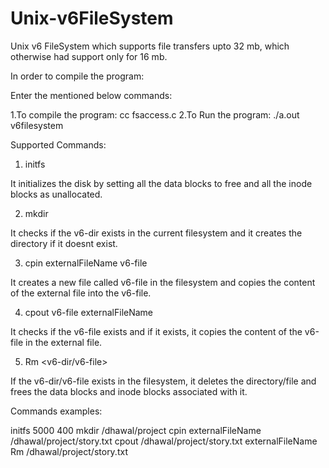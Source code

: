 # Unix-v6FileSystem


Unix v6 FileSystem which supports file transfers upto 32 mb, which otherwise had support only for 16 mb.

In order to compile the program:

Enter the mentioned below commands:

1.To compile the program: cc fsaccess.c
2.To Run the program: ./a.out  v6filesystem

Supported Commands:

1) initfs <number of blocks> <number of inode blocks>

It initializes the disk by setting all the data blocks to free and all the inode blocks as unallocated.

2) mkdir <v6-dir>

It checks if the v6-dir exists in the current filesystem and it creates the directory if it doesnt exist.

3) cpin externalFileName v6-file

It creates a new file called v6-file in the filesystem and copies the content of the external file into the v6-file.

4) cpout v6-file externalFileName

It checks if the v6-file exists and if it exists, it copies the content of the v6-file in the external file.

5) Rm <v6-dir/v6-file>

If the v6-dir/v6-file exists in the filesystem, it deletes the directory/file and frees the data blocks and inode blocks associated with it.


Commands examples:

initfs 5000 400
mkdir /dhawal/project
cpin externalFileName /dhawal/project/story.txt
cpout /dhawal/project/story.txt externalFileName
Rm /dhawal/project/story.txt  